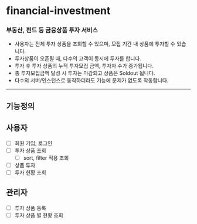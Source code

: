 # financial-investment

### 부동산, 펀드 등 금융상품 투자 서비스
- 사용자는 전체 투자 상품을 조회할 수 있으며, 모집 기간 내 상품에 투자할 수 있습니다.
- 투자상품이 오픈될 때, 다수의 고객이 동시에 투자를 합니다.
- 투자 후 투자 상품의 누적 투자모집 금액, 투자자 수가 증가됩니다.
- 총 투자모집금액 달성 시 투자는 마감되고 상품은 Soldout 됩니다.
- 다수의 서버/인스턴스로 동작하더라도 기능에 문제가 없도록 작동합니다.

---
## 기능정의

## 사용자
- [ ] 회원 가입, 로그인
- [ ] 투자 상품 조회
    - [ ] sort, filter 적용 조회
- [ ] 상품 투자
- [ ] 투자 현황 조회

## 관리자
- [ ] 투자 상품 등록
- [ ] 투자 상품 별 현황 조회
